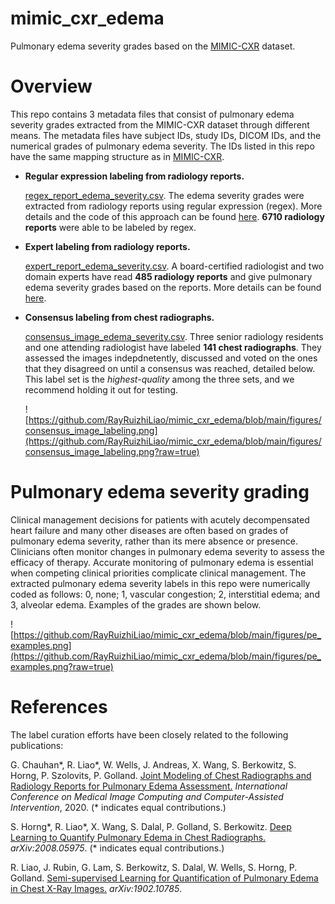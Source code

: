 # mimic_cxr_edema
Pulmonary edema severity grades based on the [MIMIC-CXR](https://physionet.org/content/mimic-cxr/2.0.0/) dataset.   

# Overview 
This repo contains 3 metadata files that consist of pulmonary edema severity grades extracted from the MIMIC-CXR dataset through different means. The metadata files have subject IDs, study IDs, DICOM IDs, and the numerical grades of pulmonary edema severity. The IDs listed in this repo have the same mapping structure as in [MIMIC-CXR](https://physionet.org/content/mimic-cxr/2.0.0/). 

- **Regular expression labeling from radiology reports.**

  [regex_report_edema_severity.csv](https://github.com/RayRuizhiLiao/mimic_cxr_edema/blob/main/regex_report_edema_severity.csv). The edema severity grades were extracted from radiology reports using regular expression (regex). More details and the code of this approach can be found [here](https://github.com/RayRuizhiLiao/regex_pulmonary_edema/). **6710 radiology reports** were able to be labeled by regex.

- **Expert labeling from radiology reports.**

  [expert_report_edema_severity.csv](https://github.com/RayRuizhiLiao/mimic_cxr_edema/blob/main/expert_report_edema_severity.csv). A board-certified radiologist and two domain experts have read **485 radiology reports** and give pulmonary edema severity grades based on the reports. More details can be found [here](https://arxiv.org/pdf/2008.09884.pdf). 
  
- **Consensus labeling from chest radiographs.**

  [consensus_image_edema_severity.csv](https://github.com/RayRuizhiLiao/mimic_cxr_edema/blob/main/consensus_image_edema_severity.csv). Three senior radiology residents and one attending radiologist have labeled **141 chest radiographs**. They assessed the images indepdnetently, discussed and voted on the ones that they disagreed on until a consensus was reached, detailed below. This label set is the *highest-quality* among the three sets, and we recommend holding it out for testing.
  
  ![https://github.com/RayRuizhiLiao/mimic_cxr_edema/blob/main/figures/consensus_image_labeling.png](https://github.com/RayRuizhiLiao/mimic_cxr_edema/blob/main/figures/consensus_image_labeling.png?raw=true)

# Pulmonary edema severity grading

Clinical management decisions for patients with acutely decompensated heart failure and many other diseases are often based on grades of pulmonary edema severity, rather than its mere absence or presence. Clinicians often monitor changes in pulmonary edema severity to assess the efficacy of therapy. Accurate monitoring of pulmonary edema is essential when competing clinical priorities complicate clinical management. The extracted pulmonary edema severity labels in this repo were numerically coded as follows: 0, none; 1, vascular congestion; 2, interstitial edema; and 3, alveolar edema. Examples of the grades are shown below. 

![https://github.com/RayRuizhiLiao/mimic_cxr_edema/blob/main/figures/pe_examples.png](https://github.com/RayRuizhiLiao/mimic_cxr_edema/blob/main/figures/pe_examples.png?raw=true)

# References

The label curation efforts have been closely related to the following publications:

G. Chauhan*, R. Liao*, W. Wells, J. Andreas, X. Wang, S. Berkowitz, S. Horng, P. Szolovits, P. Golland. [Joint Modeling of Chest Radiographs and Radiology Reports for Pulmonary Edema Assessment.](https://arxiv.org/pdf/2008.09884.pdf) *International Conference on Medical Image Computing and Computer-Assisted Intervention*, 2020. (* indicates equal contributions.)

S. Horng*, R. Liao*, X. Wang, S. Dalal, P. Golland, S. Berkowitz. [Deep Learning to Quantify Pulmonary Edema in Chest Radiographs.](https://arxiv.org/pdf/2008.05975.pdf) *arXiv:2008.05975*. (* indicates equal contributions.)

R. Liao, J. Rubin, G. Lam, S. Berkowitz, S. Dalal, W. Wells, S. Horng, P. Golland. [Semi-supervised Learning for Quantification of Pulmonary Edema in Chest X-Ray Images.](https://arxiv.org/pdf/1902.10785.pdf) *arXiv:1902.10785*.


